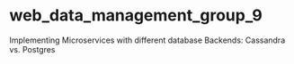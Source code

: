 # web_data_management_group_9
Implementing Microservices with different database Backends:  Cassandra vs. Postgres
